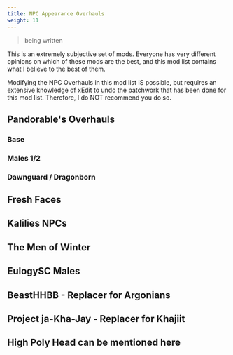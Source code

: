 ```yaml
---
title: NPC Appearance Overhauls
weight: 11
---
```

> being written

This is an extremely subjective set of mods. Everyone has very different opinions on which of these mods are the best, and this mod list contains what I believe to the best of them.

Modifying the NPC Overhauls in this mod list IS possible, but requires an extensive knowledge of xEdit to undo the patchwork that has been done for this mod list. Therefore, I do NOT recommend you do so.

## Pandorable's Overhauls

### Base

### Males 1/2

### Dawnguard / Dragonborn

## Fresh Faces

## Kalilies NPCs

## The Men of Winter

## EulogySC Males

## BeastHHBB - Replacer for Argonians

## Project ja-Kha-Jay - Replacer for Khajiit

## High Poly Head can be mentioned here
